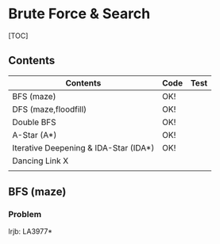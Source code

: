 # Brute Force & Search



[TOC]

## Contents

| Contents                              | Code | Test |
| ------------------------------------- | ---- | ---- |
| BFS (maze)                            | OK!  |      |
| DFS (maze,floodfill)                  | OK!  |      |
| Double BFS                            | OK!  |      |
| A-Star (A*)                           | OK!  |      |
| Iterative Deepening & IDA-Star (IDA*) | OK!  |      |
| Dancing Link X                        |      |      |
|                                       |      |      |



## BFS (maze)

### Problem

lrjb: LA3977*